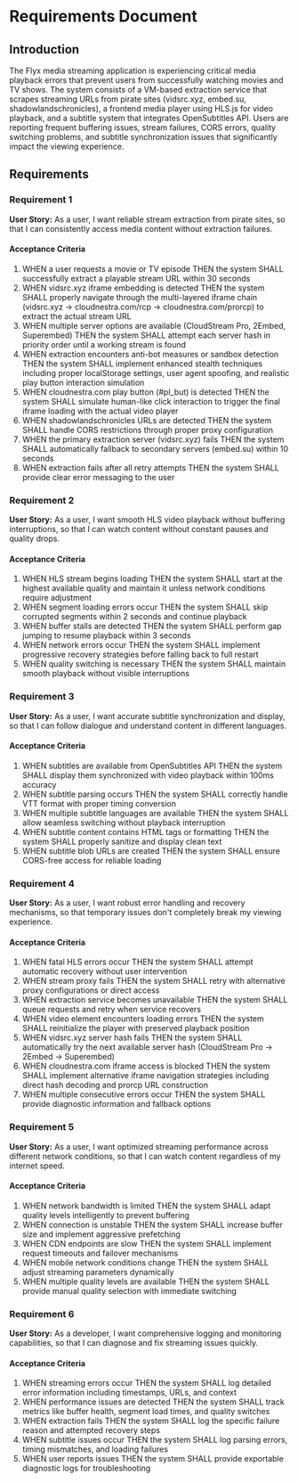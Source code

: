 # Requirements Document

## Introduction

The Flyx media streaming application is experiencing critical media playback errors that prevent users from successfully watching movies and TV shows. The system consists of a VM-based extraction service that scrapes streaming URLs from pirate sites (vidsrc.xyz, embed.su, shadowlandschronicles), a frontend media player using HLS.js for video playback, and a subtitle system that integrates OpenSubtitles API. Users are reporting frequent buffering issues, stream failures, CORS errors, quality switching problems, and subtitle synchronization issues that significantly impact the viewing experience.

## Requirements

### Requirement 1

**User Story:** As a user, I want reliable stream extraction from pirate sites, so that I can consistently access media content without extraction failures.

#### Acceptance Criteria

1. WHEN a user requests a movie or TV episode THEN the system SHALL successfully extract a playable stream URL within 30 seconds
2. WHEN vidsrc.xyz iframe embedding is detected THEN the system SHALL properly navigate through the multi-layered iframe chain (vidsrc.xyz → cloudnestra.com/rcp → cloudnestra.com/prorcp) to extract the actual stream URL
3. WHEN multiple server options are available (CloudStream Pro, 2Embed, Superembed) THEN the system SHALL attempt each server hash in priority order until a working stream is found
4. WHEN extraction encounters anti-bot measures or sandbox detection THEN the system SHALL implement enhanced stealth techniques including proper localStorage settings, user agent spoofing, and realistic play button interaction simulation
5. WHEN cloudnestra.com play button (#pl_but) is detected THEN the system SHALL simulate human-like click interaction to trigger the final iframe loading with the actual video player
6. WHEN shadowlandschronicles URLs are detected THEN the system SHALL handle CORS restrictions through proper proxy configuration
7. WHEN the primary extraction server (vidsrc.xyz) fails THEN the system SHALL automatically fallback to secondary servers (embed.su) within 10 seconds
8. WHEN extraction fails after all retry attempts THEN the system SHALL provide clear error messaging to the user

### Requirement 2

**User Story:** As a user, I want smooth HLS video playback without buffering interruptions, so that I can watch content without constant pauses and quality drops.

#### Acceptance Criteria

1. WHEN HLS stream begins loading THEN the system SHALL start at the highest available quality and maintain it unless network conditions require adjustment
2. WHEN segment loading errors occur THEN the system SHALL skip corrupted segments within 2 seconds and continue playback
3. WHEN buffer stalls are detected THEN the system SHALL perform gap jumping to resume playback within 3 seconds
4. WHEN network errors occur THEN the system SHALL implement progressive recovery strategies before falling back to full restart
5. WHEN quality switching is necessary THEN the system SHALL maintain smooth playback without visible interruptions

### Requirement 3

**User Story:** As a user, I want accurate subtitle synchronization and display, so that I can follow dialogue and understand content in different languages.

#### Acceptance Criteria

1. WHEN subtitles are available from OpenSubtitles API THEN the system SHALL display them synchronized with video playback within 100ms accuracy
2. WHEN subtitle parsing occurs THEN the system SHALL correctly handle VTT format with proper timing conversion
3. WHEN multiple subtitle languages are available THEN the system SHALL allow seamless switching without playback interruption
4. WHEN subtitle content contains HTML tags or formatting THEN the system SHALL properly sanitize and display clean text
5. WHEN subtitle blob URLs are created THEN the system SHALL ensure CORS-free access for reliable loading

### Requirement 4

**User Story:** As a user, I want robust error handling and recovery mechanisms, so that temporary issues don't completely break my viewing experience.

#### Acceptance Criteria

1. WHEN fatal HLS errors occur THEN the system SHALL attempt automatic recovery without user intervention
2. WHEN stream proxy fails THEN the system SHALL retry with alternative proxy configurations or direct access
3. WHEN extraction service becomes unavailable THEN the system SHALL queue requests and retry when service recovers
4. WHEN video element encounters loading errors THEN the system SHALL reinitialize the player with preserved playback position
5. WHEN vidsrc.xyz server hash fails THEN the system SHALL automatically try the next available server hash (CloudStream Pro → 2Embed → Superembed)
6. WHEN cloudnestra.com iframe access is blocked THEN the system SHALL implement alternative iframe navigation strategies including direct hash decoding and prorcp URL construction
7. WHEN multiple consecutive errors occur THEN the system SHALL provide diagnostic information and fallback options

### Requirement 5

**User Story:** As a user, I want optimized streaming performance across different network conditions, so that I can watch content regardless of my internet speed.

#### Acceptance Criteria

1. WHEN network bandwidth is limited THEN the system SHALL adapt quality levels intelligently to prevent buffering
2. WHEN connection is unstable THEN the system SHALL increase buffer size and implement aggressive prefetching
3. WHEN CDN endpoints are slow THEN the system SHALL implement request timeouts and failover mechanisms
4. WHEN mobile network conditions change THEN the system SHALL adjust streaming parameters dynamically
5. WHEN multiple quality levels are available THEN the system SHALL provide manual quality selection with immediate switching

### Requirement 6

**User Story:** As a developer, I want comprehensive logging and monitoring capabilities, so that I can diagnose and fix streaming issues quickly.

#### Acceptance Criteria

1. WHEN streaming errors occur THEN the system SHALL log detailed error information including timestamps, URLs, and context
2. WHEN performance issues are detected THEN the system SHALL track metrics like buffer health, segment load times, and quality switches
3. WHEN extraction fails THEN the system SHALL log the specific failure reason and attempted recovery steps
4. WHEN subtitle issues occur THEN the system SHALL log parsing errors, timing mismatches, and loading failures
5. WHEN user reports issues THEN the system SHALL provide exportable diagnostic logs for troubleshooting